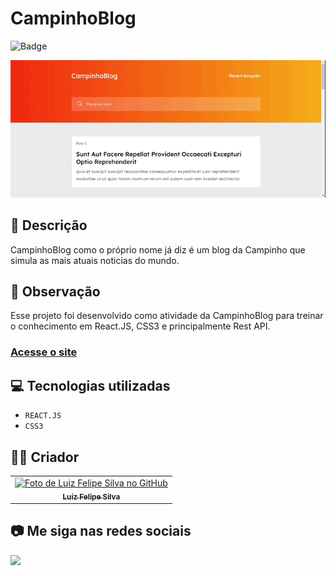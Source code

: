 # CampinhoBlog

![Badge](http://img.shields.io/static/v1?label=STATUS&message=CONCLUIDO&color=GREEN&style=for-the-badge)

<img src="https://github.com/luizfelipe9627/consumo-api-js/blob/main/src/assets/apresentacao.gif" alt="Apresentação do CampinhoBlog">

## 📄 Descrição
CampinhoBlog como o próprio nome já diz é um blog da Campinho que simula as mais atuais noticias do mundo.

## 📑 Observação
Esse projeto foi desenvolvido como atividade da CampinhoBlog para treinar o conhecimento em React.JS, CSS3 e principalmente Rest API.

### <a href="https://luizfelipe9627-campinhoblog.netlify.app">Acesse o site</a>

## 💻 Tecnologias utilizadas

- `REACT.JS`
- `CSS3`

## 🧑‍💻 Criador

<table>
  <tr>
    <td align="center">
      <a href="https://github.com/luizfelipe9627">
        <img src="https://github.com/luizfelipe9627.png" width="100px;" alt="Foto de Luiz Felipe Silva no GitHub"/><br>
        <sub>
          <b>Luiz Felipe Silva</b>
        </sub>
      </a>
    </td>
  </tr>
</table>

## 📷 Me siga nas redes sociais<br>

<p align="left">
  <a href="https://www.linkedin.com/in/luizfelipe9627/" target="_blank"><img src="https://img.shields.io/badge/-LinkedIn-%230077B5?style=for-the-badge&logo=linkedin&logoColor=white"></a>
</p>
